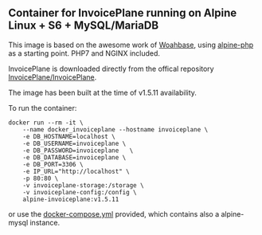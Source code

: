 ## Container for InvoicePlane running on Alpine Linux + S6 + MySQL/MariaDB

This image is based on the awesome work of [Woahbase](https://github.com/woahbase), using [alpine-php](https://github.com/woahbase/alpine-php) as a starting point. PHP7 and NGINX included.

InvoicePlane is downloaded directly from the offical repository [InvoicePlane/InvoicePlane](https://github.com/InvoicePlane/InvoicePlane).

The image has been built at the time of v1.5.11 availability.

To run the container:

```
docker run --rm -it \
    --name docker_invoiceplane --hostname invoiceplane \
    -e DB_HOSTNAME=localhost \
    -e DB_USERNAME=invoiceplane \
    -e DB_PASSWORD=invoiceplane   \
    -e DB_DATABASE=invoiceplane \
    -e DB_PORT=3306 \
    -e IP_URL="http://localhost" \
    -p 80:80 \
    -v invoiceplane-storage:/storage \
    -v invoiceplane-config:/config \
    alpine-invoiceplane:v1.5.11
```

or use the [docker-compose.yml](docker-compose.yml) provided, which contains also a alpine-mysql instance.